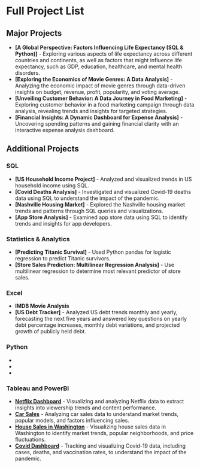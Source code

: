 # Full Project List

## Major Projects
- **[A Global Perspective: Factors Influencing Life Expectancy (SQL & Python)]** - Exploring various aspects of life expectancy across different countries and continents, as well as factors that might influence life expectancy, such as GDP, education, healthcare, and mental health disorders.
- **[Exploring the Economics of Movie Genres: A Data Analysis]** - Analyzing the economic impact of movie genres through data-driven insights on budget, revenue, profit, popularity, and voting average.
- **[Unveiling Customer Behavior: A Data Journey in Food Marketing]** - Exploring customer behavior in a food marketing campaign through data analysis, revealing trends and insights for targeted strategies.
- **[Financial Insights: A Dynamic Dashboard for Expense Analysis]** - Uncovering spending patterns and gaining financial clarity with an interactive expense analysis dashboard.

## Additional Projects
### SQL
- **[US Household Income Project]** - Analyzed and visualized trends in US household income using SQL.
- **[Covid Deaths Analysis]** - Investigated and visualized Covid-19 deaths data using SQL to understand the impact of the pandemic.
- **[Nashville Housing Market]** - Explored the Nashville housing market trends and patterns through SQL queries and visualizations.
- **[App Store Analysis]** - Examined app store data using SQL to identify trends and insights for app developers.

### Statistics & Analytics
- **[Predicting Titanic Survival]** - Used Python pandas for logistic regression to predict Titanic survivors.
- **[Store Sales Prediction: Multilinear Regression Analysis]** - Use multilinear regression to determine most relevant predictor of store sales.

### Excel
- **IMDB Movie Analysis**
- **[US Debt Tracker]** - Analyzed US debt trends monthly and yearly, forecasting the next five years and answered key questions on yearly debt percentage increases, monthly debt variations, and projected growth of publicly held debt.

### Python
-
-
-

### Tableau and PowerBI
- **[Netflix Dashboard](https://public.tableau.com/app/profile/katharina.austin/viz/NetflixPortfolioProject_17108129793280/Netflix)** - Visualizing and analyzing Netflix data to extract insights into viewership trends and content performance.
- **[Car Sales](https://public.tableau.com/app/profile/katharina.austin/viz/CarSalesDashboardPortfolioProject/Dashboard1)** - Analyzing car sales data to understand market trends, popular models, and factors influencing sales.
- **[House Sales in Washington](https://public.tableau.com/app/profile/katharina.austin/viz/WashingtonHouseSalesPortfolioProject/KingCountyHouseSales)** - Visualizing house sales data in Washington to identify market trends, popular neighborhoods, and price fluctuations.
- **[Covid Dashboard](https://public.tableau.com/app/profile/katharina.austin/viz/CovidDashboardPortfolioProject_17104548356590/Dashboard1)** - Tracking and visualizing Covid-19 data, including cases, deaths, and vaccination rates, to understand the impact of the pandemic.
